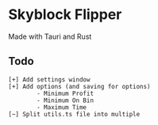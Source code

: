 # Skyblock Flipper

Made with Tauri and Rust

## Todo

```
[+] Add settings window
[+] Add options (and saving for options)
        - Minimum Profit
        - Minimum On Bin
        - Maximum Time
[~] Split utils.ts file into multiple
```

